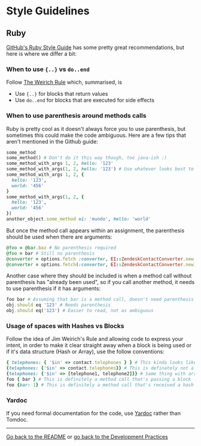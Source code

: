 # Style Guidelines

## Ruby

[GitHub's Ruby Style Guide](https://github.com/styleguide/ruby) has some pretty
great recommendations, but here is where we differ a bit:

### When to use `{..}` vs `do..end`

Follow [The Weirich Rule][2] which, summarised, is

* Use `{..}` for blocks that return values
* Use `do..end` for blocks that are executed for side effects

### When to use parenthesis around methods calls

Ruby is pretty cool as it doesn't always force you to use parenthesis, but
sometimes this could make the code ambiguous. Here are a few tips that aren't
mentioned in the Github guide:

```ruby
some_method
some_method() # Don't do it this way though, too java-ish :)
some_method_with_args 1, 2, hello: '123'
some_method_with_args(1, 2, hello: '123') # Use whatever looks best to you
some_method_with_args 1, 2, {
  hello: '123',
  world: '456'
}
some_method_with_args(1, 2, {
  hello: '123',
  world: '456'
})
another_object.some_method oi: 'mundo', hello: 'world'
```

But once the method call appears within an assignment, the parenthesis should
be used when there are arguments:

```ruby
@foo = @bar.baz # No parenthesis required
@foo = bar # Still no parenthesis
@converter = options.fetch :converter, EI::ZendeskContactConverter.new # Now it needs parenthesis
@converter = options.fetch(:converter, EI::ZendeskContactConverter.new) # Now it's not as ambiguous
```

Another case where they should be included is when a method call without
parenthesis has "already been used", so if you call another method, it needs to
use parenthesis if it has arguments:

```ruby
foo bar # Assuming that bar is a method call, doesn't need parenthesis
obj.should eq '123' # Needs parenthesis
obj.should eq('123') # Easier to read, not as ambiguous
```

### Usage of spaces with Hashes vs Blocks

Follow the idea of Jim Weirich's Rule and allowing code to express your intent,
in order to make it clear straight away when a block is being used or if it's
data structure (Hash or Array), use the follow conventions:

```ruby
{ telephones: { '$in' => contact.telephones } } # This kinda looks like a block
{telephones: {'$in' => contact.telephones}} # This is definately not a block
{telephones: {'$in' => [telephone1, telephone2]}} # Same thing with array [] so its consistent with hashes
foo { bar } # This is definitely a method call that's passing a block
foo {bar: 1} # This is definitely a method call that's received a hash (although this should be foo bar: 1)
```

### Yardoc

If you need formal documentation for the code, use [Yardoc][1] rather than Tomdoc.

---

[Go back to the README](../README.md) or [go back to the Development Practices](development_practices.md)

[1]: http://rubydoc.info/docs/yard/file/docs/Tags.md
[2]: http://onestepback.org/index.cgi/Tech/Ruby/BraceVsDoEnd.rdoc
